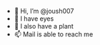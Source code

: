 - 👋 Hi, I’m @joush007
- 👀 I have eyes
- 🌱 I also have a plant
- 📫 Mail is able to reach me

<!---
joush007/joush007 is a ✨ special ✨ repository because its `README.md` (this file) appears on your GitHub profile.
You can click the Preview link to take a look at your changes.
--->
